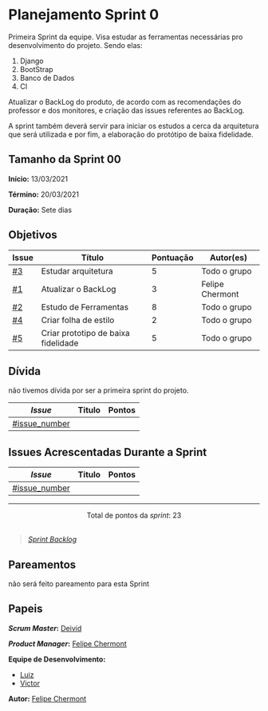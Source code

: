 # Planejamento Sprint 0
Primeira Sprint da equipe. Visa estudar as ferramentas necessárias pro desenvolvimento do projeto. Sendo elas:
1. Django
2. BootStrap
3. Banco de Dados
4. CI

Atualizar o BackLog do produto, de acordo com as recomendações do professor e dos monitores, e criação das issues referentes ao BackLog.

A sprint também deverá servir para iniciar os estudos a cerca da arquitetura que será utilizada e por fim, a elaboração do protótipo de baixa fidelidade.

## Tamanho da Sprint 00
**Início:** 13/03/2021

**Término:** 20/03/2021

**Duração:** Sete dias

## Objetivos

<div class="full-width">


| Issue | Título | Pontuação | Autor(es) |
|---|---|---|---|
|[#3](https://github.com/AvaInsta/docs/issues/3)| Estudar arquitetura | 5 | Todo o grupo |
|[#1](https://github.com/AvaInsta/docs/issues/1) | Atualizar o BackLog | 3 | Felipe Chermont |
|[#2](https://github.com/AvaInsta/docs/issues/2) | Estudo de Ferramentas | 8 | Todo o grupo |
|[#4](https://github.com/AvaInsta/docs/issues/4)| Criar folha de estilo | 2 | Todo o grupo |
|[#5](https://github.com/AvaInsta/docs/issues/5)| Criar prototipo de baixa fidelidade  | 5 | Todo o grupo |


</div>

## Dívida

não tivemos dívida por ser a primeira sprint do projeto.


|     *Issue*      | Titulo |    Pontos   |
|:----------------:|:------:|:-----------:|
| [#issue_number](https://github.com/AvaInsta/docs/issues) |  |  |

## Issues Acrescentadas Durante a Sprint  

|     *Issue*      | Titulo |    Pontos   |
|:----------------:|:------:|:-----------:|
| [#issue_number](https://github.com/AvaInsta/docs/issues) |  |  |
***

<div style="text-align: center"> Total de pontos da <i>sprint</i>: 23 </div> <br>

<!---Colocar no link abaixo as issues alocadas no milestone da Sprint--->
> [_Sprint_ _Backlog_](https://github.com/AvaInsta/docs/milestone/2)  

## Pareamentos
não será feito pareamento para esta Sprint

## Papeis

***Scrum Master*:** [Deivid](https://github.com/kabalzin)

***Product Manager*:** [Felipe Chermont](https://github.com/chermont04)

**Equipe de Desenvolvimento:**

- [Luiz]()
- [Victor](https://github.com/victor-rayan)


**Autor:** [Felipe Chermont](https://github.com/chermont04)
